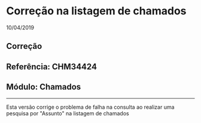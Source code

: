 # Correção na listagem de chamados
10/04/2019
## Correção
## Referência: CHM34424
## Módulo: Chamados
***

Esta versão corrige o problema de falha na consulta ao realizar uma pesquisa por "Assunto" na listagem de chamados